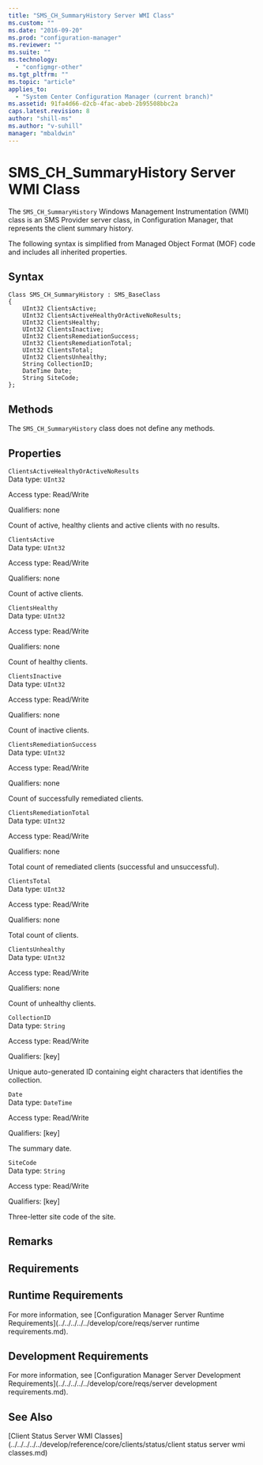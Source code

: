 ```yaml
---
title: "SMS_CH_SummaryHistory Server WMI Class"
ms.custom: ""
ms.date: "2016-09-20"
ms.prod: "configuration-manager"
ms.reviewer: ""
ms.suite: ""
ms.technology: 
  - "configmgr-other"
ms.tgt_pltfrm: ""
ms.topic: "article"
applies_to: 
  - "System Center Configuration Manager (current branch)"
ms.assetid: 91fa4d66-d2cb-4fac-abeb-2b95508bbc2a
caps.latest.revision: 8
author: "shill-ms"
ms.author: "v-suhill"
manager: "mbaldwin"
---
```

# SMS_CH_SummaryHistory Server WMI Class
The `SMS_CH_SummaryHistory` Windows Management Instrumentation (WMI) class is an SMS Provider server class, in Configuration Manager, that represents the client summary history.  
  
 The following syntax is simplified from Managed Object Format (MOF) code and includes all inherited properties.  
  
## Syntax  
  
```  
Class SMS_CH_SummaryHistory : SMS_BaseClass  
{  
    UInt32 ClientsActive;  
    UInt32 ClientsActiveHealthyOrActiveNoResults;  
    UInt32 ClientsHealthy;  
    UInt32 ClientsInactive;  
    UInt32 ClientsRemediationSuccess;  
    UInt32 ClientsRemediationTotal;  
    UInt32 ClientsTotal;  
    UInt32 ClientsUnhealthy;  
    String CollectionID;  
    DateTime Date;  
    String SiteCode;  
};  
```  
  
## Methods  
 The `SMS_CH_SummaryHistory` class does not define any methods.  
  
## Properties  
 `ClientsActiveHealthyOrActiveNoResults`  
 Data type: `UInt32`  
  
 Access type: Read/Write  
  
 Qualifiers: none  
  
 Count of active, healthy clients and active clients with no results.  
  
 `ClientsActive`  
 Data type: `UInt32`  
  
 Access type: Read/Write  
  
 Qualifiers: none  
  
 Count of active clients.  
  
 `ClientsHealthy`  
 Data type: `UInt32`  
  
 Access type: Read/Write  
  
 Qualifiers: none  
  
 Count of healthy clients.  
  
 `ClientsInactive`  
 Data type: `UInt32`  
  
 Access type: Read/Write  
  
 Qualifiers: none  
  
 Count of inactive clients.  
  
 `ClientsRemediationSuccess`  
 Data type: `UInt32`  
  
 Access type: Read/Write  
  
 Qualifiers: none  
  
 Count of successfully remediated clients.  
  
 `ClientsRemediationTotal`  
 Data type: `UInt32`  
  
 Access type: Read/Write  
  
 Qualifiers: none  
  
 Total count of remediated clients (successful and unsuccessful).  
  
 `ClientsTotal`  
 Data type: `UInt32`  
  
 Access type: Read/Write  
  
 Qualifiers: none  
  
 Total count of clients.  
  
 `ClientsUnhealthy`  
 Data type: `UInt32`  
  
 Access type: Read/Write  
  
 Qualifiers: none  
  
 Count of unhealthy clients.  
  
 `CollectionID`  
 Data type: `String`  
  
 Access type: Read/Write  
  
 Qualifiers: [key]  
  
 Unique auto-generated ID containing eight characters that identifies the collection.  
  
 `Date`  
 Data type: `DateTime`  
  
 Access type: Read/Write  
  
 Qualifiers: [key]  
  
 The summary date.  
  
 `SiteCode`  
 Data type: `String`  
  
 Access type: Read/Write  
  
 Qualifiers: [key]  
  
 Three-letter site code of the site.  
  
## Remarks  
  
## Requirements  
  
## Runtime Requirements  
 For more information, see [Configuration Manager Server Runtime Requirements](../../../../../develop/core/reqs/server runtime requirements.md).  
  
## Development Requirements  
 For more information, see [Configuration Manager Server Development Requirements](../../../../../develop/core/reqs/server development requirements.md).  
  
## See Also  
 [Client Status Server WMI Classes](../../../../../develop/reference/core/clients/status/client status server wmi classes.md)